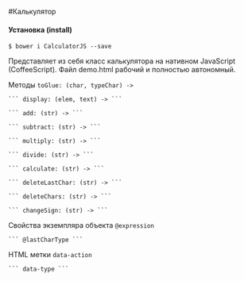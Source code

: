 #Калькулятор

#### Установка (install)
``` $ bower i CalculatorJS --save ```


Представляет из себя класс калькулятора на нативном JavaScript (CoffeeScript). Файл demo.html рабочий и полностью автономный. 

Методы
	``` toGlue: (char, typeChar) -> ```
	
    ``` display: (elem, text) -> ```
	
    ``` add: (str) -> ```
	
    ``` subtract: (str) -> ```
	
    ``` multiply: (str) -> ```
	
    ``` divide: (str) -> ```
	
    ``` calculate: (str) -> ```
	
    ``` deleteLastChar: (str) -> ```
	
    ``` deleteChars: (str) -> ```
	
    ``` changeSign: (str) -> ```
	
	
	

Свойства экземпляра объекта
	``` @expression ```
	
	``` @lastCharType ```


	
HTML метки
	``` data-action ```
	
	``` data-type ```